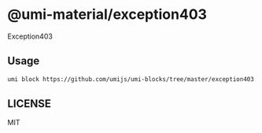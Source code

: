 # @umi-material/exception403

Exception403

## Usage

```sh
umi block https://github.com/umijs/umi-blocks/tree/master/exception403
```

## LICENSE

MIT
